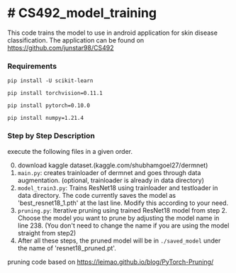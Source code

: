 # # CS492_model_training

This code trains the model to use in android application for skin disease classification.
The application can be found on
https://github.com/junstar98/CS492

### Requirements

```pip install -U scikit-learn```

```pip install torchvision=0.11.1```

```pip install pytorch=0.10.0```

```pip install numpy=1.21.4```



### Step by Step Description 
execute the following files in a given order.

0. download kaggle dataset.(kaggle.com/shubhamgoel27/dermnet)
1. ```main.py```: creates trainloader of dermnet and goes through data augmentation. (optional, trainloader is already in data directory)
2. ```model_train3.py```: Trains ResNet18 using trainloader and testloader in data directory. The code currently saves the model as 'best_resnet18_1.pth' at the last line. Modify this according to your need.
3. ```pruning.py```: Iterative pruning using trained ResNet18 model from step 2. Choose the model you want to prune by adjusting the model name in line 238. (You don't need to change the name if you are using the model straight from step2)
4. After all these steps, the pruned model will be in ```./saved_model``` under the name of 'resnet18_pruned.pt'. 


pruning code based on
https://leimao.github.io/blog/PyTorch-Pruning/



